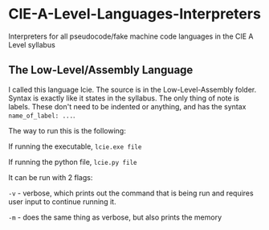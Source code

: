 # CIE-A-Level-Languages-Interpreters
Interpreters for all pseudocode/fake machine code languages in the CIE A Level syllabus

## The Low-Level/Assembly Language
I called this language lcie. The source is in the Low-Level-Assembly folder. Syntax is exactly like it states in the syllabus. The only thing of note is labels. These don't need to be indented or anything, and has the syntax `name_of_label: ...`.

The way to run this is the following:

If running the executable, `lcie.exe file`

If running the python file, `lcie.py file`

It can be run with 2 flags:

  `-v` - verbose, which prints out the command that is being run and requires user input to continue running it.
  
  `-m` - does the same thing as verbose, but also prints the memory
